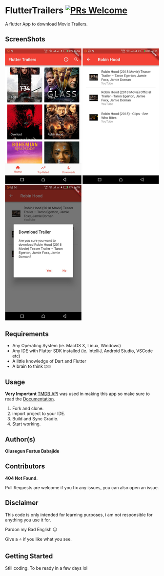 # FlutterTrailers [![PRs Welcome](https://img.shields.io/badge/PRs-welcome-brightgreen.svg?style=flat-square)](http://makeapullrequest.com)

A flutter App to download Movie Trailers.


## ScreenShots
<img src="screenshots/1.jpg" width="250">  <img src="screenshots/2.jpg" width="250">
<img src="screenshots/3.jpg" width="250">  <!--<img src="screenshots/4.jpg" width="250">-->

## Requirements
* Any Operating System (ie. MacOS X, Linux, Windows)
* Any IDE with Flutter SDK installed (ie. IntelliJ, Android Studio, VSCode etc)
* A little knowledge of Dart and Flutter
* A brain to think 🤓🤓


## Usage
**Very Important**
[TMDB API](https://www.themoviedb.org) was used in making this app so make sure to read the [Documentation](https://www.themoviedb.org/documentation/api).

1. Fork and clone.
2. import project to your IDE.
3. Build and Sync Gradle.
4. Start working.


## Author(s)
**Olusegun Festus Babajide**


## Contributors
**404 Not Found.**

Pull Requests are welcome if you fix any issues,
you can also open an issue.


## Disclaimer
This code is only intended for learning purposes, i am not responsible for anything you use it for.

Pardon my Bad English 😔

Give a ⭐️ if you like what you see.

## Getting Started
Still coding. To be ready in a few days lol